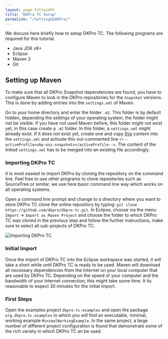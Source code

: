 ```yaml
---
layout: page-fullwidth
title: "DKPro TC Setup"
permalink: "/SettingUpDKPro/"
---
```


We discuss here briefly how to setup DKPro TC. The following programs are required for this tutorial.

* Java JDK v8+
* Eclipse 
* Maven 3
* Git

## Setting up Maven
To make sure that all DKPro Snapshot dependencies are found, you have to configure Maven to look in the DKPro repositories for the `Snapshot` versions. This is done by adding entries into the `settings.xml` of Maven.

Go to your home directory and enter the folder `.m2`. This folder is by default hidden, depending the settings of your operating system, the folder might not be visible. If you have not used Maven before, this folder might not exist yet, in this case create a `.m2` folder. In this folder, a `settings.xml` might already exist. If it does not exist yet, create one and copy [this](https://dkpro.github.io/dkpro-core/pages/setup-maven/) content into the `settings.xml` and activate this out-commented line `<!--activeProfile>ukp-oss-snapshots</activeProfile-->`. The content of the linked `settings.xml` has to be merged into an existing file accordingly. 

### Importing DKPro TC
It is most easiest to import DKPro by cloning the repository on the command line. Feel free to use other programs to clone repositories such as SourceTree or similar, we use here basic command line way which works on all operating systems.

Open a command line prompt and change to a directory where you want to store DKPro TC clone the online repository by typing: `git clone https://github.com/dkpro/dkpro-tc.git`. In Eclipse, choose via the menu `Import` -> `Import as Maven Project` and choose the folder to which DKPro TC was cloned in the previous step and follow the further instructions, make sure to select all sub-projects of DKPro TC.

![Importing DKPro TC](https://github.com/dkpro/dkpro-tc/blob/gh-pages/images/ProjectImportTC.png)

### Initial Import
Once the import of DKPro TC into the Eclipse workspace was started, it will take a short while until DKPro TC is ready to be used. Maven will download all necessary dependencies from the Internet on your local computer that are used by DKPro TC.  Depending on the speed of your computer and the bandwidth of your Internet connection, this might take some time. It its reasonable to expect 30 minutes for the initial import. 

### First Steps
Open the examples project `dkpro-tc-examples` and open the package `org.dkpro.tc.examples` in which you will find an executable, minimal,  working example `MinimalWorkingExample`. In the same project, a large number of different project configuration is found that demonstrate some of the rich variety in which DKPro TC an be used.
